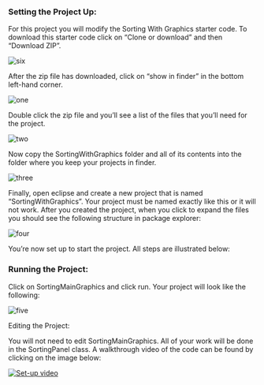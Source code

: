 <h3>Setting the Project Up:</h3>

For this project you will modify the Sorting With Graphics starter code. To download this starter code click on “Clone or download” and then “Download ZIP”.

![six](https://github.com/tjswope/SortingWithGraphics/assets/35576679/efdf5cfd-8770-4f76-ae97-6d201d74694b)


After the zip file has downloaded, click on “show in finder” in the bottom left-hand corner.

![one](https://github.com/tjswope/SortingWithGraphics/assets/35576679/715e221e-5c8c-44a0-af50-c10550fb2d5d)


Double click the zip file and you’ll see a list of the files that you’ll need for the project.

![two](https://github.com/tjswope/SortingWithGraphics/assets/35576679/92753388-6b5a-45c8-9876-6e4a384e1067)


Now copy the SortingWithGraphics folder and all of its contents into the folder where you keep your projects in finder.

![three](https://github.com/tjswope/SortingWithGraphics/assets/35576679/cfc38b34-b7c2-4014-b891-1ddc81489a16)


Finally, open eclipse and create a new project that is named “SortingWithGraphics”. Your project must be named exactly like this or it will not work. After you created the project, when you click to expand the files you should see the following structure in package explorer:

![four](https://github.com/tjswope/SortingWithGraphics/assets/35576679/d2ecd620-8c45-4c8a-95ae-8c2074fc38df)


You’re now set up to start the project. All steps are illustrated below:

 

 

<h3>Running the Project:</h3>

Click on SortingMainGraphics and click run. Your project will look like the following:


![five](https://github.com/tjswope/SortingWithGraphics/assets/35576679/7de59b46-6539-40c5-8f0c-1b91d2279cc9)


Editing the Project:

You will not need to edit SortingMainGraphics. All of your work will be done in the SortingPanel class. A walkthrough video of the code can be found by clicking on the image below:

[![Set-up video](https://img.youtube.com/vi/0Gg4Xja1Fbw/0.jpg)](https://www.youtube.com/watch?v=0Gg4Xja1Fbw)
